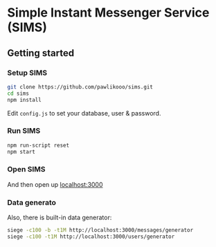 # Simple Instant Messenger Service (SIMS)

## Getting started

### Setup SIMS

```bash
git clone https://github.com/pawlikooo/sims.git
cd sims
npm install
```

Edit `config.js` to set your database, user & password.

### Run SIMS

```bash
npm run-script reset
npm start
```

### Open SIMS

And then open up [localhost:3000](http://localhost:3000/)

### Data generato

Also, there is built-in data generator:

```bash
siege -c100 -b -t1M http://localhost:3000/messages/generator
siege -c100 -t1M http://localhost:3000/users/generator
```
